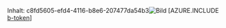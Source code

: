 Inhalt: c8fd5605-efd4-4116-b8e6-207477da54b3![Bild](d82e9439-ecd8-4cc3-993b-726d2b6e6c0f.png)
[AZURE.INCLUDE [b-token](b05ed45b-9bff-4cfa-a600-984f2ccfd7e2.md)]
